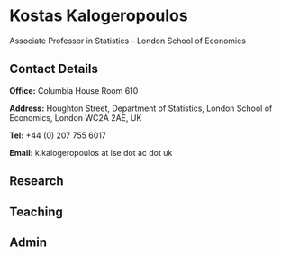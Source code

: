 <!---![LSE](lse-logo.jpg)--->

# Kostas Kalogeropoulos

Associate Professor in Statistics - London School of Economics

## Contact Details 

**Office:** Columbia House Room 610

**Address:** Houghton Street, Department of Statistics, London School of Economics, London WC2A 2AE, UK

**Tel:** +44 (0) 207 755 6017

**Email:** k.kalogeropoulos at lse dot ac dot uk

## Research

## Teaching 

## Admin



